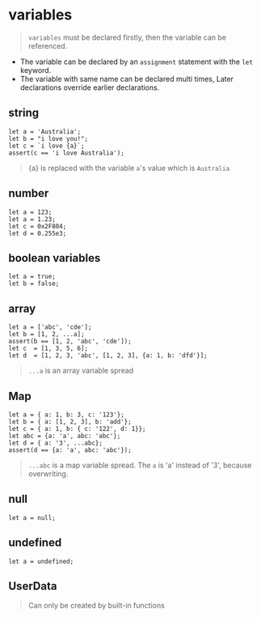 # variables
> `variables` must be declared firstly, then the variable can be referenced. 

- The variable can be declared by an `assignment` statement with the `let` keyword.
- The variable with same name can be declared multi times, Later declarations override earlier declarations.

## string
```
let a = 'Australia';
let b = "i love you!";
let c = `i love {a}`;
assert(c == 'i love Australia');
```
> {a} is replaced with the variable `a`'s value which is `Australia`


## number
```
let a = 123;
let a = 1.23;
let c = 0x2F804;
let d = 0.255e3;
```


## boolean variables
```
let a = true;
let b = false;
```


## array
```
let a = ['abc', 'cde'];
let b = [1, 2, ...a];
assert(b == [1, 2, 'abc', 'cde']);
let c  = [1, 3, 5, 6];
let d  = [1, 2, 3, 'abc', [1, 2, 3], {a: 1, b: 'dfd'}];
```

> `...a` is an array variable spread

## Map
```
let a = { a: 1, b: 3, c: '123'};
let b = { a: [1, 2, 3], b: 'add'};
let c = { a: 1, b: { c: '122', d: 1}};
let abc = {a: 'a', abc: 'abc'};
let d = { a: '3', ...abc};
assert(d == {a: 'a', abc: 'abc'});
```
> `...abc` is a map variable spread. The `a` is 'a' instead of '3', because overwriting.

## null
```
let a = null;
```

## undefined
```
let a = undefined;
```

## UserData

> Can only be created by built-in functions